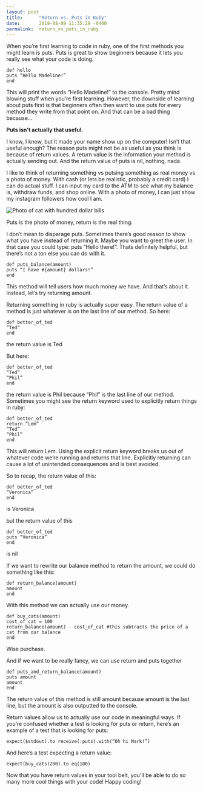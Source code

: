 ```yaml
---
layout: post
title:      "Return vs. Puts in Ruby"
date:       2019-08-09 11:35:29 -0400
permalink:  return_vs_puts_in_ruby
---
```



When you’re first learning to code in ruby, one of the first methods you might learn is puts. Puts is great to show beginners because it lets you really see what your code is doing.

```
def hello
puts “Hello Madeline!”
end
```

This will print the words “Hello Madeline!” to the console. Pretty mind blowing stuff when you’re first learning. However, the downside of learning about puts first is that beginners often then want to use puts for every method they write from that point on. And that can be a bad thing because…

**Puts isn’t actually that useful.**

I know, I know, but it made your name show up on the computer! Isn’t that useful enough?
The reason puts might not be as useful as you think is because of return values. A return value is the information your method is actually sending out. And the return value of puts is nil, nothing, nada. 

I like to think of returning something vs putsing something as real money vs a photo of money. With cash (or lets be realistic, probably a credit card) I can do actual stuff. I can input my card to the ATM to see what my balance is, withdraw funds, and shop online.
With a photo of money, I can just show my instagram followers how cool I am. 


![Photo of cat with hundred dollar bills](https://i.imgur.com/kgTkpYp.png?1)

Puts is the photo of money, return is the real thing.

I don’t mean to disparage puts. Sometimes there’s good reason to show what you have instead of returning it. Maybe you want to greet the user. In that case you could type: puts “Hello there!”. Thats definitely helpful, but there’s not a ton else you can do with it. 

```
def puts_balance(amount)
puts “I have #{amount} dollars!”
end
```

This method will tell users how much money we have. And that’s about it.
Instead, let’s try returning amount.

Returning something in ruby is actually super easy. The return value of a method is just whatever is on the last line of our method. So here:

```
def better_of_ted
“Ted"
end
```

the return value is Ted

But here:

```
def better_of_ted
“Ted”
“Phil”
end
```

the return value is Phil because “Phil” is the last line of our method.
Sometimes you might see the return keyword used to explicitly return things in ruby:

```
def better_of_ted
return “Lem”
“Ted”
“Phil”
end
```

This will return Lem. Using the explicit return keyword breaks us out of whatever code we’re running and returns that line. Explicitly returning can cause a lot of unintended consequences and is best avoided. 

So to recap, the return value of this:

```
def better_of_ted
“Veronica”
end
```

is Veronica

but the return value of this

```
def better_of_ted
puts “Veronica”
end
```

is nil

If we want to rewrite our balance method to return the amount, we could do something like this:

```
def return_balance(amount)
amount
end
```

With this method we can actually use our money.

```
def buy_cats(amount)
cost_of_cat = 100
return_balance(amount) - cost_of_cat #this subtracts the price of a cat from our balance
end 
```

Wise purchase.


And if we want to be really fancy, we can use return and puts together

```
def puts_and_return_balance(amount)
puts amount
amount
end
```

The return value of this method is still amount because amount is the last line, but the amount is also outputted to the console. 

Return values allow us to actually use our code in meaningful ways. If you’re confused whether a test is looking for puts or return, here’s an example of a test that is looking for puts:

`expect($stdout).to receive(:puts).with(“Oh hi Mark!”)`

And here’s a test expecting a return value:

`expect(buy_cats(200).to eq(100)`

Now that you have return values in your tool belt, you'll be able to do so many more cool things with your code! Happy coding!
